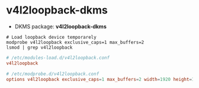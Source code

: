 # v4l2loopback-dkms

- DKMS package: **v4l2loopback-dkms**

```shell
# Load loopback device temporarely
modprobe v4l2loopback exclusive_caps=1 max_buffers=2
lsmod | grep v4l2loopback
```

```conf
# /etc/modules-load.d/v4l2loopback.conf
v4l2loopback
```

```conf
# /etc/modprobe.d/v4l2loopback.conf
options v4l2loopback exclusive_caps=1 max_buffers=2 width=1920 height=1080
```
